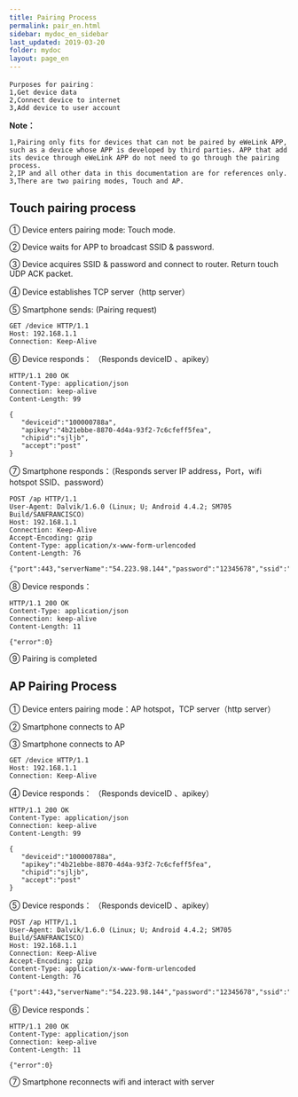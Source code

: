```yaml
---
title: Pairing Process
permalink: pair_en.html
sidebar: mydoc_en_sidebar
last_updated: 2019-03-20
folder: mydoc
layout: page_en
---
```


```
Purposes for pairing：
1,Get device data
2,Connect device to internet
3,Add device to user account
```

 **Note：**

```
1,Pairing only fits for devices that can not be paired by eWeLink APP, such as a device whose APP is developed by third parties. APP that add its device through eWeLink APP do not need to go through the pairing process.
2,IP and all other data in this documentation are for references only.
3,There are two pairing modes, Touch and AP.
```

## Touch pairing process

① Device enters pairing mode: Touch mode.

② Device waits for APP to broadcast SSID & password.

③ Device acquires SSID & password and connect to router. Return touch UDP ACK packet.

④ Device establishes TCP server（http server）

⑤ Smartphone sends: (Pairing request)

```
GET /device HTTP/1.1
Host: 192.168.1.1
Connection: Keep-Alive
```

⑥ Device responds： （Responds deviceID 、apikey）

```
HTTP/1.1 200 OK
Content-Type: application/json
Connection: keep-alive
Content-Length: 99

{
   "deviceid":"100000788a",
   "apikey":"4b21ebbe-8870-4d4a-93f2-7c6cfeff5fea",
   "chipid":"sjljb",
   "accept":"post"
}
```

⑦ Smartphone responds：（Responds server IP address，Port，wifi hotspot SSID、password）

```
POST /ap HTTP/1.1
User-Agent: Dalvik/1.6.0 (Linux; U; Android 4.4.2; SM705 Build/SANFRANCISCO)
Host: 192.168.1.1
Connection: Keep-Alive
Accept-Encoding: gzip
Content-Type: application/x-www-form-urlencoded
Content-Length: 76

{"port":443,"serverName":"54.223.98.144","password":"12345678","ssid":"ITT"}
```

⑧ Device responds：

```
HTTP/1.1 200 OK
Content-Type: application/json
Connection: keep-alive
Content-Length: 11

{"error":0}
```

⑨ Pairing is completed


## AP Pairing Process

① Device enters pairing mode：AP hotspot，TCP server（http server）

② Smartphone connects to AP

③ Smartphone connects to AP

```
GET /device HTTP/1.1
Host: 192.168.1.1
Connection: Keep-Alive
```

④ Device responds： （Responds deviceID 、apikey）

```
HTTP/1.1 200 OK
Content-Type: application/json
Connection: keep-alive
Content-Length: 99

{
   "deviceid":"100000788a",
   "apikey":"4b21ebbe-8870-4d4a-93f2-7c6cfeff5fea",
   "chipid":"sjljb",
   "accept":"post"
}
```

⑤ Device responds： （Responds deviceID 、apikey）

```
POST /ap HTTP/1.1
User-Agent: Dalvik/1.6.0 (Linux; U; Android 4.4.2; SM705 Build/SANFRANCISCO)
Host: 192.168.1.1
Connection: Keep-Alive
Accept-Encoding: gzip
Content-Type: application/x-www-form-urlencoded
Content-Length: 76

{"port":443,"serverName":"54.223.98.144","password":"12345678","ssid":"ITT"}
```

⑥ Device responds：

```
HTTP/1.1 200 OK
Content-Type: application/json
Connection: keep-alive
Content-Length: 11

{"error":0}
```

⑦ Smartphone reconnects wifi and interact with server
